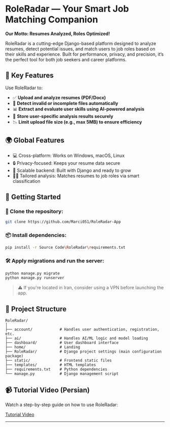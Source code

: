 # RoleRadar — Your Smart Job Matching Companion

**Our Motto: Resumes Analyzed, Roles Optimized!**

RoleRadar is a cutting-edge Django-based platform designed to analyze resumes, detect potential issues, and match users to job roles based on their skills and experience. Built for performance, privacy, and precision, it’s the perfect tool for both job seekers and career platforms.

## 🔑 Key Features

Use RoleRadar to:

* ✅ **Upload and analyze resumes (PDF/Docx)**
* 🧠 **Detect invalid or incomplete files automatically**
* 📊 **Extract and evaluate user skills using AI-powered analysis**
* 💾 **Store user-specific analysis results securely**
* 📉 **Limit upload file size (e.g., max 5MB) to ensure efficiency**

## 🌍 Global Features

* 💻 Cross-platform: Works on Windows, macOS, Linux
* 🔒 Privacy-focused: Keeps your resume data secure
* 🧩 Scalable backend: Built with Django and ready to grow
* 🧑‍💼 Tailored analysis: Matches resumes to job roles via smart classification

## 🚀 Getting Started

### 🔗 Clone the repository:

```bash
git clone https://github.com/Marci051/RoleRadar-App
```

### 📦 Install dependencies:

```bash
pip install -r Source Code\RoleRadar\requirements.txt
```

### 🛠️ Apply migrations and run the server:

```bash
python manage.py migrate
python manage.py runserver
```

> ⚠️ If you're located in Iran, consider using a VPN before launching the app.

## 📁 Project Structure

```
RoleRadar/
│
├── account/            # Handles user authentication, registration, etc.
├── ai/                 # Handles AI/ML logic and model loading
├── dashboard/          # User dashboard interface
├── home/               # Landing
├── RoleRadar/          # Django project settings (main configuration package)
├── static/             # Frontend static files
├── templates/          # HTML templates
├── requirements.txt    # Python dependencies
└── manage.py           # Django management script
```

## 📹 Tutorial Video (Persian)

Watch a step-by-step guide on how to use RoleRadar:

[Tutorial Video](https://drive.google.com/file/d/1e8tkuYINjp3Y00IvaJQGV_EMAIbiCAEb/view?usp=drive_link)


---
